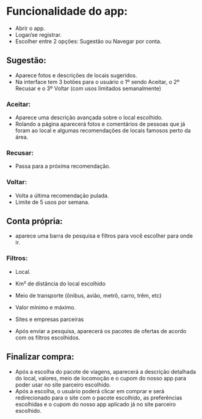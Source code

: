 # Funcionalidade do app:
  - Abrir o app.
  - Logar/se registrar.
  - Escolher entre 2 opções: Sugestão ou Navegar por conta.

## Sugestão:
  - Aparece fotos e descrições de locais sugeridos.
  - Na interface tem 3 botões para o usuário o 1º sendo Aceitar, o 2º Recusar e o 3º Voltar (com usos limitados semanalmente)

### Aceitar:
  - Aparece uma descrição avançada sobre o local escolhido.
  - Rolando a página aparecerá fotos e comentários de pessoas que já foram ao local e algumas recomendações de locais famosos perto da área.

### Recusar:
  - Passa para a próxima recomendação.

### Voltar:
  - Volta a última recomendação pulada.
  - Limite de 5 usos por semana.

## Conta própria:
  - aparece uma barra de pesquisa e filtros para você escolher para onde ir.

### Filtros:
  - Local.
  - Km² de distância do local escolhido
  - Meio de transporte (ônibus, avião, metrô, carro, trêm, etc)
  - Valor mínimo e máximo.
  - Sites e empresas parceiras

  - Após enviar a pesquisa, aparecerá os pacotes de ofertas de acordo com os filtros escolhidos.

## Finalizar compra:
  - Após a escolha do pacote de viagens, aparecerá a descrição detalhada do local, valores, meio de locomoção e o cupom do nosso app para poder usar no site parceiro escolhido.
  - Após a escolha, o usuário poderá clicar em comprar e será redirecionado para o site com o pacote escolhido, as preferências escolhidas e o cupom do nosso app aplicado já no site parceiro escolhido.
